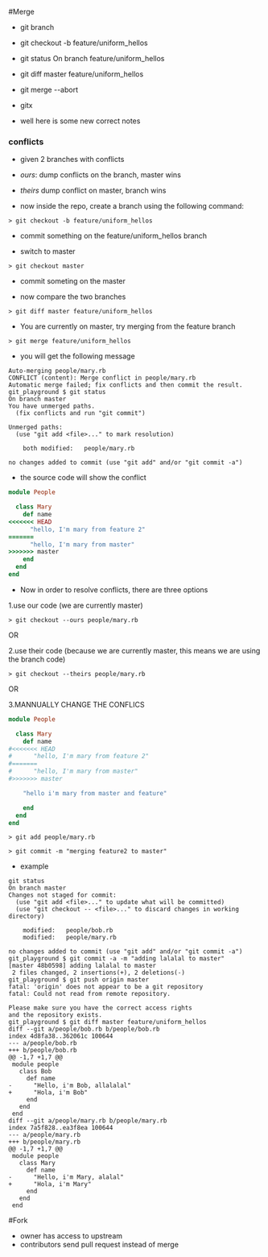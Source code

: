 #Merge

- git branch
- git checkout -b feature/uniform_hellos
- git status
On branch feature/uniform_hellos
- git diff master feature/uniform_hellos
- git merge --abort
- gitx


- well here is some new correct notes

### conflicts

- given 2 branches with conflicts
- *ours*: dump conflicts on the branch, master wins
- *theirs* dump conflict on master, branch wins

- now inside the repo, create a branch using the following command:
```shell
> git checkout -b feature/uniform_hellos
```
- commit something on the feature/uniform_hellos branch

- switch to master
```shell
> git checkout master
```
- commit someting on the master

- now compare the two branches
```shell
> git diff master feature/uniform_hellos
```
- You are currently on master, try merging from the feature branch
```shell
> git merge feature/uniform_hellos
```
- you will get the following message
```shell
Auto-merging people/mary.rb
CONFLICT (content): Merge conflict in people/mary.rb
Automatic merge failed; fix conflicts and then commit the result.
git_playground $ git status
On branch master
You have unmerged paths.
  (fix conflicts and run "git commit")

Unmerged paths:
  (use "git add <file>..." to mark resolution)

	both modified:   people/mary.rb

no changes added to commit (use "git add" and/or "git commit -a")

```
- the source code will show the conflict
```ruby
module People

  class Mary
    def name
<<<<<<< HEAD
      "hello, I'm mary from feature 2"
=======
      "hello, I'm mary from master"
>>>>>>> master
    end
  end
end

```
- Now in order to resolve conflicts, there are three options

1.use our code (we are currently master)
```shell
> git checkout --ours people/mary.rb
```

OR

2.use their code (because we are currently master, this means we are using the branch code)
```shell
> git checkout --theirs people/mary.rb
```

OR

3.MANNUALLY CHANGE THE CONFLICS

```ruby
module People

  class Mary
    def name
#<<<<<<< HEAD
#      "hello, I'm mary from feature 2"
#=======
#      "hello, I'm mary from master"
#>>>>>>> master

    "hello i'm mary from master and feature"

    end
  end
end
```

```shell
> git add people/mary.rb

> git commit -m "merging feature2 to master"
```
- example
```git
git status
On branch master
Changes not staged for commit:
  (use "git add <file>..." to update what will be committed)
  (use "git checkout -- <file>..." to discard changes in working directory)

	modified:   people/bob.rb
	modified:   people/mary.rb

no changes added to commit (use "git add" and/or "git commit -a")
git_playground $ git commit -a -m "adding lalalal to master"
[master 48b0598] adding lalalal to master
 2 files changed, 2 insertions(+), 2 deletions(-)
git_playground $ git push origin master
fatal: 'origin' does not appear to be a git repository
fatal: Could not read from remote repository.

Please make sure you have the correct access rights
and the repository exists.
git_playground $ git diff master feature/uniform_hellos
diff --git a/people/bob.rb b/people/bob.rb
index 4d8fa38..362061c 100644
--- a/people/bob.rb
+++ b/people/bob.rb
@@ -1,7 +1,7 @@
 module people
   class Bob
     def name
-      "Hello, i'm Bob, allalalal"
+      "Hola, i'm Bob"
     end
   end
 end
diff --git a/people/mary.rb b/people/mary.rb
index 7a5f828..ea3f8ea 100644
--- a/people/mary.rb
+++ b/people/mary.rb
@@ -1,7 +1,7 @@
 module people
   class Mary
     def name
-      "Hello, i'm Mary, alalal"
+      "Hola, i'm Mary"
     end
   end
 end
```

#Fork
- owner has access to upstream
- contributors send pull request instead of merge

